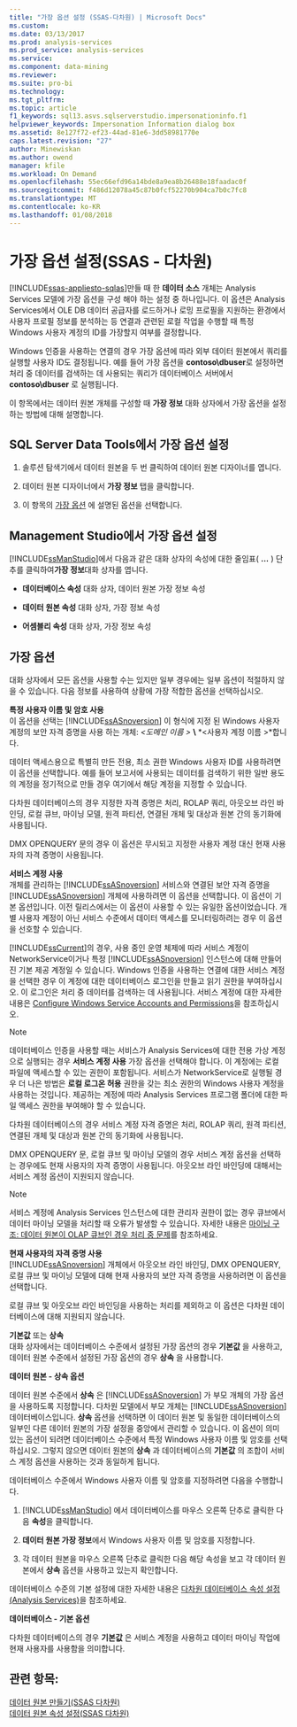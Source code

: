 ```yaml
---
title: "가장 옵션 설정 (SSAS-다차원) | Microsoft Docs"
ms.custom: 
ms.date: 03/13/2017
ms.prod: analysis-services
ms.prod_service: analysis-services
ms.service: 
ms.component: data-mining
ms.reviewer: 
ms.suite: pro-bi
ms.technology: 
ms.tgt_pltfrm: 
ms.topic: article
f1_keywords: sql13.asvs.sqlserverstudio.impersonationinfo.f1
helpviewer_keywords: Impersonation Information dialog box
ms.assetid: 8e127f72-ef23-44ad-81e6-3dd58981770e
caps.latest.revision: "27"
author: Minewiskan
ms.author: owend
manager: kfile
ms.workload: On Demand
ms.openlocfilehash: 55ec66efd96a14bde8a9ea8b26488e18faadac0f
ms.sourcegitcommit: f486d12078a45c87b0fcf52270b904ca7b0c7fc8
ms.translationtype: MT
ms.contentlocale: ko-KR
ms.lasthandoff: 01/08/2018
---
```

# <a name="set-impersonation-options-ssas---multidimensional"></a>가장 옵션 설정(SSAS - 다차원)
[!INCLUDE[ssas-appliesto-sqlas](../../includes/ssas-appliesto-sqlas.md)]만들 때 한 **데이터 소스** 개체는 Analysis Services 모델에 가장 옵션을 구성 해야 하는 설정 중 하나입니다. 이 옵션은 Analysis Services에서 OLE DB 데이터 공급자를 로드하거나 로밍 프로필을 지원하는 환경에서 사용자 프로필 정보를 분석하는 등 연결과 관련된 로컬 작업을 수행할 때 특정 Windows 사용자 계정의 ID를 가장할지 여부를 결정합니다.  
  
 Windows 인증을 사용하는 연결의 경우 가장 옵션에 따라 외부 데이터 원본에서 쿼리를 실행할 사용자 ID도 결정됩니다. 예를 들어 가장 옵션을 **contoso\dbuser**로 설정하면 처리 중 데이터를 검색하는 데 사용되는 쿼리가 데이터베이스 서버에서 **contoso\dbuser** 로 실행됩니다.  
  
 이 항목에서는 데이터 원본 개체를 구성할 때 **가장 정보** 대화 상자에서 가장 옵션을 설정하는 방법에 대해 설명합니다.  
  
## <a name="set-impersonation-options-in-sql-server-data-tools"></a>SQL Server Data Tools에서 가장 옵션 설정  
  
1.  솔루션 탐색기에서 데이터 원본을 두 번 클릭하여 데이터 원본 디자이너를 엽니다.  
  
2.  데이터 원본 디자이너에서 **가장 정보** 탭을 클릭합니다.  
  
3.  이 항목의 [가장 옵션](#bkmk_options) 에 설명된 옵션을 선택합니다.  
  
## <a name="set-impersonation-options-in-management-studio"></a>Management Studio에서 가장 옵션 설정  
 [!INCLUDE[ssManStudio](../../includes/ssmanstudio-md.md)]에서 다음과 같은 대화 상자의 속성에 대한 줄임표( **...** ) 단추를 클릭하여**가장 정보**대화 상자를 엽니다.  
  
-   **데이터베이스 속성** 대화 상자, 데이터 원본 가장 정보 속성  
  
-   **데이터 원본 속성** 대화 상자, 가장 정보 속성  
  
-   **어셈블리 속성** 대화 상자, 가장 정보 속성  
  
##  <a name="bkmk_options"></a> 가장 옵션  
 대화 상자에서 모든 옵션을 사용할 수는 있지만 일부 경우에는 일부 옵션이 적절하지 않을 수 있습니다. 다음 정보를 사용하여 상황에 가장 적합한 옵션을 선택하십시오.  
  
 **특정 사용자 이름 및 암호 사용**  
 이 옵션을 선택는 [!INCLUDE[ssASnoversion](../../includes/ssasnoversion-md.md)] 이 형식에 지정 된 Windows 사용자 계정의 보안 자격 증명을 사용 하는 개체:  *\<도메인 이름 >*  **\\**   *\<사용자 계정 이름 >*합니다.  
  
 데이터 액세스용으로 특별히 만든 전용, 최소 권한 Windows 사용자 ID를 사용하려면 이 옵션을 선택합니다. 예를 들어 보고서에 사용되는 데이터를 검색하기 위한 일반 용도의 계정을 정기적으로 만들 경우 여기에서 해당 계정을 지정할 수 있습니다.  
  
 다차원 데이터베이스의 경우 지정한 자격 증명은 처리, ROLAP 쿼리, 아웃오브 라인 바인딩, 로컬 큐브, 마이닝 모델, 원격 파티션, 연결된 개체 및 대상과 원본 간의 동기화에 사용됩니다.  
  
 DMX OPENQUERY 문의 경우 이 옵션은 무시되고 지정한 사용자 계정 대신 현재 사용자의 자격 증명이 사용됩니다.  
  
 **서비스 계정 사용**  
 개체를 관리하는 [!INCLUDE[ssASnoversion](../../includes/ssasnoversion-md.md)] 서비스와 연결된 보안 자격 증명을 [!INCLUDE[ssASnoversion](../../includes/ssasnoversion-md.md)] 개체에 사용하려면 이 옵션을 선택합니다. 이 옵션이 기본 옵션입니다. 이전 릴리스에서는 이 옵션이 사용할 수 있는 유일한 옵션이었습니다. 개별 사용자 계정이 아닌 서비스 수준에서 데이터 액세스를 모니터링하려는 경우 이 옵션을 선호할 수 있습니다.  
  
 [!INCLUDE[ssCurrent](../../includes/sscurrent-md.md)]의 경우, 사용 중인 운영 체제에 따라 서비스 계정이 NetworkService이거나 특정 [!INCLUDE[ssASnoversion](../../includes/ssasnoversion-md.md)] 인스턴스에 대해 만들어진 기본 제공 계정일 수 있습니다. Windows 인증을 사용하는 연결에 대한 서비스 계정을 선택한 경우 이 계정에 대한 데이터베이스 로그인을 만들고 읽기 권한을 부여하십시오. 이 로그인은 처리 중 데이터를 검색하는 데 사용됩니다. 서비스 계정에 대한 자세한 내용은 [Configure Windows Service Accounts and Permissions](../../database-engine/configure-windows/configure-windows-service-accounts-and-permissions.md)을 참조하십시오.  
  
> [!NOTE]  
>  데이터베이스 인증을 사용할 때는 서비스가 Analysis Services에 대한 전용 가상 계정으로 실행되는 경우 **서비스 계정 사용** 가장 옵션을 선택해야 합니다. 이 계정에는 로컬 파일에 액세스할 수 있는 권한이 포함됩니다. 서비스가 NetworkService로 실행될 경우 더 나은 방법은 **로컬 로그온 허용** 권한을 갖는 최소 권한의 Windows 사용자 계정을 사용하는 것입니다. 제공하는 계정에 따라 Analysis Services 프로그램 폴더에 대한 파일 액세스 권한을 부여해야 할 수 있습니다.  
  
 다차원 데이터베이스의 경우 서비스 계정 자격 증명은 처리, ROLAP 쿼리, 원격 파티션, 연결된 개체 및 대상과 원본 간의 동기화에 사용됩니다.  
  
 DMX OPENQUERY 문, 로컬 큐브 및 마이닝 모델의 경우 서비스 계정 옵션을 선택하는 경우에도 현재 사용자의 자격 증명이 사용됩니다. 아웃오브 라인 바인딩에 대해서는 서비스 계정 옵션이 지원되지 않습니다.  
  
> [!NOTE]  
>  서비스 계정에 Analysis Services 인스턴스에 대한 관리자 권한이 없는 경우 큐브에서 데이터 마이닝 모델을 처리할 때 오류가 발생할 수 있습니다. 자세한 내용은 [마이닝 구조: 데이터 원본이 OLAP 큐브인 경우 처리 중 문제](http://go.microsoft.com/fwlink/?LinkId=251610)를 참조하세요.  
  
 **현재 사용자의 자격 증명 사용**  
 [!INCLUDE[ssASnoversion](../../includes/ssasnoversion-md.md)] 개체에서 아웃오브 라인 바인딩, DMX OPENQUERY, 로컬 큐브 및 마이닝 모델에 대해 현재 사용자의 보안 자격 증명을 사용하려면 이 옵션을 선택합니다.  
  
 로컬 큐브 및 아웃오브 라인 바인딩을 사용하는 처리를 제외하고 이 옵션은 다차원 데이터베이스에 대해 지원되지 않습니다.  
  
 **기본값** 또는 **상속**  
 대화 상자에서는 데이터베이스 수준에서 설정된 가장 옵션의 경우 **기본값** 을 사용하고, 데이터 원본 수준에서 설정된 가장 옵션의 경우 **상속** 을 사용합니다.  
  
 **데이터 원본 - 상속 옵션**  
  
 데이터 원본 수준에서 **상속** 은 [!INCLUDE[ssASnoversion](../../includes/ssasnoversion-md.md)] 가 부모 개체의 가장 옵션을 사용하도록 지정합니다. 다차원 모델에서 부모 개체는 [!INCLUDE[ssASnoversion](../../includes/ssasnoversion-md.md)] 데이터베이스입니다. **상속** 옵션을 선택하면 이 데이터 원본 및 동일한 데이터베이스의 일부인 다른 데이터 원본의 가장 설정을 중앙에서 관리할 수 있습니다. 이 옵션이 의미 있는 옵션이 되려면 데이터베이스 수준에서 특정 Windows 사용자 이름 및 암호를 선택하십시오. 그렇지 않으면 데이터 원본의 **상속** 과 데이터베이스의 **기본값** 의 조합이 서비스 계정 옵션을 사용하는 것과 동일하게 됩니다.  
  
 데이터베이스 수준에서 Windows 사용자 이름 및 암호를 지정하려면 다음을 수행합니다.  
  
1.  [!INCLUDE[ssManStudio](../../includes/ssmanstudio-md.md)] 에서 데이터베이스를 마우스 오른쪽 단추로 클릭한 다음 **속성**을 클릭합니다.  
  
2.  **데이터 원본 가장 정보**에서 Windows 사용자 이름 및 암호를 지정합니다.  
  
3.  각 데이터 원본을 마우스 오른쪽 단추로 클릭한 다음 해당 속성을 보고 각 데이터 원본에서 **상속** 옵션을 사용하고 있는지 확인합니다.  
  
 데이터베이스 수준의 기본 설정에 대한 자세한 내용은 [다차원 데이터베이스 속성 설정&#40;Analysis Services&#41;](../../analysis-services/multidimensional-models/set-multidimensional-database-properties-analysis-services.md)을 참조하세요.  
  
 **데이터베이스 - 기본 옵션**  

 다차원 데이터베이스의 경우 **기본값** 은 서비스 계정을 사용하고 데이터 마이닝 작업에 현재 사용자를 사용함을 의미합니다.  
  
## <a name="see-also"></a>관련 항목:  
 [데이터 원본 만들기&#40;SSAS 다차원&#41;](../../analysis-services/multidimensional-models/create-a-data-source-ssas-multidimensional.md)   
 [데이터 원본 속성 설정&#40;SSAS 다차원&#41;](../../analysis-services/multidimensional-models/set-data-source-properties-ssas-multidimensional.md)   

  
  
